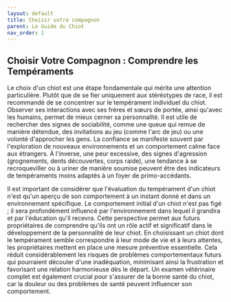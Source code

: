 ```yaml
---
layout: default
title: Choisir votre compagnon
parent: Le Guide du Chiot
nav_order: 1
---
```


## **Choisir Votre Compagnon : Comprendre les Tempéraments**

Le choix d'un chiot est une étape fondamentale qui mérite une attention particulière. Plutôt que de se fier uniquement aux stéréotypes de race, il est recommandé de se concentrer sur le tempérament individuel du chiot. Observer ses interactions avec ses frères et sœurs de portée, ainsi qu'avec les humains, permet de mieux cerner sa personnalité. Il est utile de rechercher des signes de sociabilité, comme une queue qui remue de manière détendue, des invitations au jeu (comme l'arc de jeu) ou une volonté d'approcher les gens. La confiance se manifeste souvent par l'exploration de nouveaux environnements et un comportement calme face aux étrangers. À l'inverse, une peur excessive, des signes d'agression (grognements, dents découvertes, corps raide), une tendance à se recroqueviller ou à uriner de manière soumise peuvent être des indicateurs de tempéraments moins adaptés à un foyer de primo-accédants.

Il est important de considérer que l'évaluation du tempérament d'un chiot n'est qu'un aperçu de son comportement à un instant donné et dans un environnement spécifique. Le comportement initial d'un chiot n'est pas figé ; il sera profondément influencé par l'environnement dans lequel il grandira et par l'éducation qu'il recevra. Cette perspective permet aux futurs propriétaires de comprendre qu'ils ont un rôle actif et significatif dans le développement de la personnalité de leur chiot. En choisissant un chiot dont le tempérament semble correspondre à leur mode de vie et à leurs attentes, les propriétaires mettent en place une mesure préventive essentielle. Cela réduit considérablement les risques de problèmes comportementaux futurs qui pourraient découler d'une inadéquation, minimisant ainsi la frustration et favorisant une relation harmonieuse dès le départ. Un examen vétérinaire complet est également crucial pour s'assurer de la bonne santé du chiot, car la douleur ou des problèmes de santé peuvent influencer son comportement. 